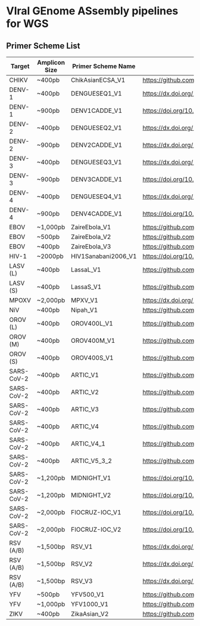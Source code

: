 # VIral GEnome ASsembly pipelines for WGS

## Primer Scheme List

|     Target    | Amplicon Size | Primer Scheme Name  | Reference                                                |
| ------------- | ------------- | ------------------- | ---------------------------------------------------------|
| CHIKV         | ~400pb        | ChikAsianECSA_V1    | https://github.com/zibraproject/zika-pipeline            |
| DENV-1        | ~400pb        | DENGUESEQ1_V1       | https://dx.doi.org/10.17504/protocols.io.kqdg39xxeg25/v2 |
| DENV-1        | ~900pb        | DENV1CADDE_V1       | https://doi.org/10.1038/s41467-021-22607-0               |
| DENV-2        | ~400pb        | DENGUESEQ2_V1       | https://dx.doi.org/10.17504/protocols.io.kqdg39xxeg25/v2 |
| DENV-2        | ~900pb        | DENV2CADDE_V1       | https://dx.doi.org/10.3201/eid2504.180958                |
| DENV-3        | ~400pb        | DENGUESEQ3_V1       | https://dx.doi.org/10.17504/protocols.io.kqdg39xxeg25/v2 |
| DENV-3        | ~900pb        | DENV3CADDE_V1       | https://doi.org/10.1093/ve/veaf034                       |
| DENV-4        | ~400pb        | DENGUESEQ4_V1       | https://dx.doi.org/10.17504/protocols.io.kqdg39xxeg25/v2 |
| DENV-4        | ~900pb        | DENV4CADDE_V1       | https://doi.org/10.3390/v16101603                        |
| EBOV          | ~1,000pb      | ZaireEbola_V1       | https://github.com/artic-network/artic-ncov2019          |
| EBOV          | ~500pb        | ZaireEbola_V2       | https://github.com/artic-network/artic-ncov2019          |
| EBOV          | ~400pb        | ZaireEbola_V3       | https://github.com/artic-network/artic-ncov2019          |
| HIV-1         | ~2000pb       | HIV1Sanabani2006_V1 | https://doi.org/10.1089/aid.2006.22.171                  |
| LASV (L)      | ~400pb        | LassaL_V1           | https://github.com/zibraproject/zika-pipeline            |
| LASV (S)      | ~400pb        | LassaS_V1           | https://github.com/zibraproject/zika-pipeline            |
| MPOXV         | ~2,000pb      | MPXV_V1             | https://dx.doi.org/10.17504/protocols.io.5qpvob1nbl4o/v2 |
| NiV           | ~400pb        | Nipah_V1            | https://github.com/artic-network/artic-ncov2019          |
| OROV (L)      | ~400pb        | OROV400L_V1         | https://github.com/zibraproject/zika-pipeline            |
| OROV (M)      | ~400pb        | OROV400M_V1         | https://github.com/zibraproject/zika-pipeline            |
| OROV (S)      | ~400pb        | OROV400S_V1         | https://github.com/zibraproject/zika-pipeline            |
| SARS-CoV-2    | ~400pb        | ARTIC_V1            | https://github.com/artic-network/artic-ncov2019          |
| SARS-CoV-2    | ~400pb        | ARTIC_V2            | https://github.com/artic-network/artic-ncov2019          |
| SARS-CoV-2    | ~400pb        | ARTIC_V3            | https://github.com/artic-network/artic-ncov2019          |
| SARS-CoV-2    | ~400pb        | ARTIC_V4            | https://github.com/artic-network/artic-ncov2019          |
| SARS-CoV-2    | ~400pb        | ARTIC_V4_1          | https://github.com/artic-network/artic-ncov2019          |
| SARS-CoV-2    | ~400pb        | ARTIC_V5_3_2        | https://github.com/quick-lab/SARS-CoV-2                  |
| SARS-CoV-2    | ~1,200pb      | MIDNIGHT_V1         | https://doi.org/10.1093/biomethods/bpaa014               |
| SARS-CoV-2    | ~1,200pb      | MIDNIGHT_V2         | https://doi.org/10.1093/biomethods/bpaa014               |
| SARS-CoV-2    | ~2,000pb      | FIOCRUZ-IOC_V1      | https://doi.org/10.1101/2020.04.30.069039                |
| SARS-CoV-2    | ~2,000pb      | FIOCRUZ-IOC_V2      | https://doi.org/10.1101/2020.04.30.069039                |
| RSV (A/B)     | ~1,500bp      | RSV_V1              | https://dx.doi.org/10.17504/protocols.io.eq2lyjzbrlx9/v1 |
| RSV (A/B)     | ~1,500bp      | RSV_V2              | https://dx.doi.org/10.17504/protocols.io.eq2lyjzbrlx9/v2 |
| RSV (A/B)     | ~1,500bp      | RSV_V3              | https://dx.doi.org/10.17504/protocols.io.eq2lyjzbrlx9/v3 |
| YFV           | ~500pb        | YFV500_V1           | https://github.com/zibraproject/zika-pipeline            |
| YFV           | ~1,000pb      | YFV1000_V1          | https://github.com/zibraproject/zika-pipeline            |
| ZIKV          | ~400pb        | ZikaAsian_V2        | https://github.com/zibraproject/zika-pipeline            |
